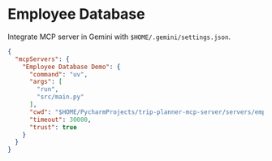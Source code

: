 # Employee Database

Integrate MCP server in Gemini with `$HOME/.gemini/settings.json`.

```json
{
  "mcpServers": {
    "Employee Database Demo": {
      "command": "uv",
      "args": [
        "run",
        "src/main.py"
      ],
      "cwd": "$HOME/PycharmProjects/trip-planner-mcp-server/servers/employee",
      "timeout": 30000,
      "trust": true
    }
  }
}
